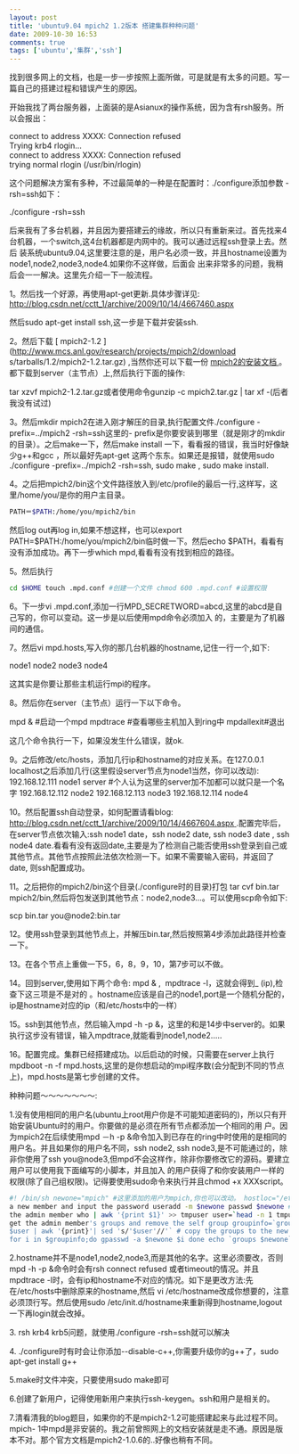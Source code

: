 ```yaml
---
layout: post
title: 'ubuntu9.04 mpich2 1.2版本 搭建集群种种问题'
date: 2009-10-30 16:53
comments: true
tags: ['ubuntu','集群','ssh']
---
```


找到很多网上的文档，也是一步一步按照上面所做，可是就是有太多的问题。写一篇自己的搭建过程和错误产生的原因。

开始我找了两台服务器，上面装的是Asianux的操作系统，因为含有rsh服务。所以会报出：

connect to address XXXX: Connection refused  
Trying krb4 rlogin...  
connect to address XXXX: Connection refused  
trying normal rlogin (/usr/bin/rlogin)

这个问题解决方案有多种，不过最简单的一种是在配置时：./configure添加参数 -rsh=ssh如下：

./configure -rsh=ssh

后来我有了多台机器，并且因为要搭建云的缘故，所以只有重新来过。首先找来4台机器，一个switch,这4台机器都是内网中的。我可以通过远程ssh登录上去。然后
装系统ubuntu9.04,这里要注意的是，用户名必须一致，并且hostname设置为node1,node2,node3,node4.如果你不这样做，后面会
出来非常多的问题，我稍后会一一解决。这里先介绍一下一般流程。

1。然后找一个好源，再使用apt-get更新.具体步骤详见: [
http://blog.csdn.net/cctt_1/archive/2009/10/14/4667460.aspx
](http://blog.csdn.net/cctt_1/archive/2009/10/14/4667460.aspx)

然后sudo apt-get install ssh,这一步是下载并安装ssh.

2。然后下载 [ mpich2-1.2 ](http://www.mcs.anl.gov/research/projects/mpich2/download
s/tarballs/1.2/mpich2-1.2.tar.gz) ,当然你还可以下载一份 [ mpich2的安装文档
](ftp://ftp.mcs.anl.gov/pub/mpi/mpich2-doc-install.pdf)
。都下载到server（主节点）上,然后执行下面的操作:

tar xzvf mpich2-1.2.tar.gz或者使用命令gunzip -c mpich2.tar.gz | tar xf -(后者我没有试过)

3。然后mkdir mpich2在进入刚才解压的目录,执行配置文件./configure -prefix=../mpich2 -rsh=ssh这里的-
prefix是你要安装到哪里（就是刚才的mkdir的目录）。之后make一下，然后make install 一下，看看报的错误，我当时好像缺少g++和gcc
，所以最好先apt-get 这两个东东。如果还是报错，就使用sudo ./configure -prefix=../mpich2 -rsh=ssh,
sudo make , sudo make install.

4。之后把mpich2/bin这个文件路径放入到/etc/profile的最后一行,这样写，这里/home/you/是你的用户主目录。
```bash
PATH＝$PATH:/home/you/mpich2/bin
```


然后log out再log in,如果不想这样，也可以export PATH=\$PATH:/home/you/mpich2/bin临时做一下。然后echo \$PATH，看看有没有添加成功。再下一步which mpd,看看有没有找到相应的路径。

5。然后执行
```bash
cd $HOME touch .mpd.conf #创建一个文件 chmod 600 .mpd.conf #设置权限
```


6。下一步vi .mpd.conf,添加一行MPD_SECRETWORD=abcd,这里的abcd是自己写的，你可以变动。这一步是以后使用mpd命令必须加入
的，主要是为了机器间的通信。

7。然后vi mpd.hosts,写入你的那几台机器的hostname,记住一行一个,如下:

node1 node2 node3 node4

这其实是你要让那些主机运行mpi的程序。

8。然后你在server（主节点）运行一下以下命令。

mpd & #启动一个mpd mpdtrace #查看哪些主机加入到ring中 mpdallexit#退出

这几个命令执行一下，如果没发生什么错误，就ok.

9。之后修改/etc/hosts，添加几行ip和hostname的对应关系。在127.0.0.1
localhost之后添加几行(这里假设server节点为node1当然，你可以改动): 192.168.12.111 node1 server
#个人认为这里的server加不加都可以就只是一个名字 192.168.12.112 node2 192.168.12.113 node3
192.168.12.114 node4

10。然后配置ssh自动登录，如何配置请看blog: [
http://blog.csdn.net/cctt_1/archive/2009/10/14/4667604.aspx
](http://blog.csdn.net/cctt_1/archive/2009/10/14/4667604.aspx)
.配置完毕后，在server节点依次输入:ssh node1 date，ssh node2 date, ssh node3 date , ssh node4
date.看看有没有返回date,主要是为了检测自己能否使用ssh登录到自己或其他节点。其他节点按照此法依次检测一下。如果不需要输入密码，并返回了date,
则ssh配置成功。

11。之后把你的mpich2/bin这个目录(./configure时的目录)打包 tar cvf bin.tar
mpich2/bin,然后将包发送到其他节点：node2,node3...。可以使用scp命令如下:

scp bin.tar you@node2:bin.tar

12。使用ssh登录到其他节点上，并解压bin.tar,然后按照第4步添加此路径并检查一下。

13。在各个节点上重做一下5，6，8，9，10，第7步可以不做。

14。回到server,使用如下两个命令: mpd & ,  mpdtrace -l，这就会得到<hostname>_<port>
(ip),检查下这三项是不是对的
。hostname应该是自己的node1,port是一个随机分配的，ip是hostname对应的ip（和/etc/hosts中的一样）

15。ssh到其他节点，然后输入mpd -h <hostname> -p <port>
&，这里的<hostname>和<port>是14步中server的。如果执行这步没有错误，输入mpdtrace,就能看到node1,node2.....

16。配置完成。集群已经搭建成功。以后启动的时候，只需要在server上执行mpdboot -n <number> -f
mpd.hosts,这里的<number>是你想启动的mpi程序数(会分配到不同的节点上)，mpd.hosts是第七步创建的文件。

种种问题～～～～～～～:

1.没有使用相同的用户名(ubuntu上root用户你是不可能知道密码的)，所以只有开始安装Ubuntu时的用户。你要做的是必须在所有节点都添加一个相同的用
户。因为mpich2在后续使用mpd －h <host> -p
<port>&命令加入到已存在的ring中时使用的是相同的用户名。并且如果你的用户名不同，ssh node2, ssh
node3,是不可能通过的，除非你使用了ssh you@node3,但mpd不会这样作，除非你要修改它的源码。要建立用户可以使用我下面编写的小脚本，并且加入
的用户获得了和你安装用户一样的权限(除了自己组权限)。记得要使用sudo命令来执行并且chmod +x XXXscript。

```bash
#! /bin/sh newone="mpich" #这里添加的用户为mpich,你也可以改动。 hostloc="/etc/hosts" # create
a new member and input the password useradd -m $newone passwd $newone # get
the admin member who | awk '{print $1}' >> tmpuser user=`head -n 1 tmpuser` #
get the admin member's groups and remove the self group groupinfo=`groups
$user | awk '{print}'| sed 's/'$user'//'` # copy the groups to the new member
for i in $groupinfo;do gpasswd -a $newone $i done echo `groups $newone`

```

2.hostname并不是node1,node2,node3,而是其他的名字。这里必须要改，否则mpd -h <host> -p
<port>&命令时会有rsh connect refused 或者timeout的情况。并且mpdtrace
-l时，会有ip和hostname不对应的情况。如下是更改方法:先在/etc/hosts中删除原来的hostname,然后 vi
/etc/hostname改成你想要的，注意必须顶行写。然后使用sudo
/etc/init.d/hostname来重新得到hostname,logout一下再login就会改掉。

3\. rsh krb4 krb5问题，就使用./configure -rsh=ssh就可以解决

4\. ./configure时有时会让你添加--disable-c++,你需要升级你的g++了，sudo apt-get install g++

5.make时文件冲突，只要使用sudo make即可

6.创建了新用户，记得使用新用户来执行ssh-keygen。ssh和用户是相关的。

7.清看清我的blog题目，如果你的不是mpich2-1.2可能搭建起来与此过程不同。mpich-
1中mpd是非安装的。我之前曾照网上的文档安装就是走不通。原因是版本不对。那个官方文档是mpich2-1.0.6的..好像也稍有不同。

